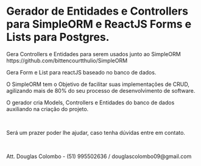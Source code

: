 <h1>Gerador de Entidades e Controllers para SimpleORM e ReactJS Forms e Lists para Postgres.</h1>

<p>Gera Controllers e Entidades para serem usados junto ao SimpleORM https://github.com/bittencourtthulio/SimpleORM </p>
<p>Gera Form e List para reactJS baseado no banco de dados.</p>
<p>O SimpleORM tem o Objetivo de facilitar suas implementações de CRUD, agilizando mais de 80% do seu processo de desenvolvimento de software.</p>
<p>O gerador cria Models, Controllers e Entidades do banco de dados auxiliando na criação do projeto.</p>
</br>
<p>Será um prazer poder lhe ajudar, caso tenha dúvidas entre em contato.</p>
</br>
<p>Att. Douglas Colombo - (51) 995502636 / douglascolombo09@gmail.com </p>


